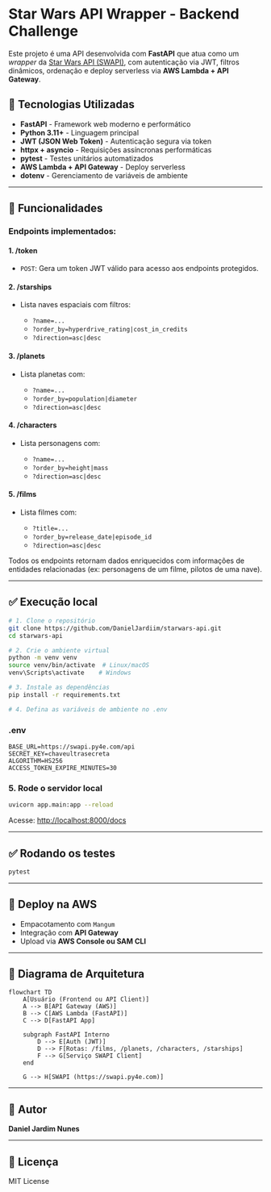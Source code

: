 # Star Wars API Wrapper - Backend Challenge

Este projeto é uma API desenvolvida com **FastAPI** que atua como um _wrapper_ da [Star Wars API (SWAPI)](https://swapi.py4e.com), com autenticação via JWT, filtros dinâmicos, ordenação e deploy serverless via **AWS Lambda + API Gateway**.

## 🚀 Tecnologias Utilizadas

- **FastAPI** - Framework web moderno e performático
- **Python 3.11+** - Linguagem principal
- **JWT (JSON Web Token)** - Autenticação segura via token
- **httpx + asyncio** - Requisições assíncronas performáticas
- **pytest** - Testes unitários automatizados
- **AWS Lambda + API Gateway** - Deploy serverless
- **dotenv** - Gerenciamento de variáveis de ambiente

---

## 🔧 Funcionalidades

### Endpoints implementados:

#### 1. **/token**

- `POST`: Gera um token JWT válido para acesso aos endpoints protegidos.

#### 2. **/starships**

- Lista naves espaciais com filtros:

  - `?name=...`
  - `?order_by=hyperdrive_rating|cost_in_credits`
  - `?direction=asc|desc`

#### 3. **/planets**

- Lista planetas com:

  - `?name=...`
  - `?order_by=population|diameter`
  - `?direction=asc|desc`

#### 4. **/characters**

- Lista personagens com:

  - `?name=...`
  - `?order_by=height|mass`
  - `?direction=asc|desc`

#### 5. **/films**

- Lista filmes com:

  - `?title=...`
  - `?order_by=release_date|episode_id`
  - `?direction=asc|desc`

Todos os endpoints retornam dados enriquecidos com informações de entidades relacionadas (ex: personagens de um filme, pilotos de uma nave).

---

## ✅ Execução local

```bash
# 1. Clone o repositório
git clone https://github.com/DanielJardiim/starwars-api.git
cd starwars-api

# 2. Crie o ambiente virtual
python -m venv venv
source venv/bin/activate  # Linux/macOS
venv\Scripts\activate    # Windows

# 3. Instale as dependências
pip install -r requirements.txt

# 4. Defina as variáveis de ambiente no .env
```

### .env

```
BASE_URL=https://swapi.py4e.com/api
SECRET_KEY=chaveultrasecreta
ALGORITHM=HS256
ACCESS_TOKEN_EXPIRE_MINUTES=30
```

### 5. Rode o servidor local

```bash
uvicorn app.main:app --reload
```

Acesse: [http://localhost:8000/docs](http://localhost:8000/docs)

---

## ✅ Rodando os testes

```bash
pytest
```

---

## 🌌 Deploy na AWS

- Empacotamento com `Mangum`
- Integração com **API Gateway**
- Upload via **AWS Console ou SAM CLI**

---

## 📏 Diagrama de Arquitetura

```mermaid
flowchart TD
    A[Usuário (Frontend ou API Client)]
    A --> B[API Gateway (AWS)]
    B --> C[AWS Lambda (FastAPI)]
    C --> D[FastAPI App]

    subgraph FastAPI Interno
        D --> E[Auth (JWT)]
        D --> F[Rotas: /films, /planets, /characters, /starships]
        F --> G[Serviço SWAPI Client]
    end

    G --> H[SWAPI (https://swapi.py4e.com)]
```

---

## 📅 Autor

**Daniel Jardim Nunes**

---

## 🔗 Licença

MIT License
